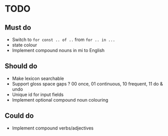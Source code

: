 # TODO

## Must do
- Switch to `for const .. of ..` from `for .. in ...`
- state colour
- Implement compound nouns in mi to English

## Should do
- Make lexicon searchable
- Support gloss space gaps
? 00 once, 01 continuous, 10 frequent, 11 do & undo
- Unique id for input fields
- Implement optional compound noun colouring

## Could do
- Implement compound verbs/adjectives
